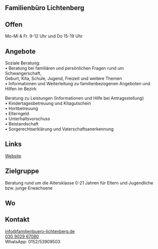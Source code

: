 ## Familienbüro Lichtenberg

## Offen
Mo-Mi & Fr. 9-12 Uhr und Do 15-19 Uhr

## Angebote
Soziale Beratung:<br>
•	Beratung bei familiären und persönlichen Fragen rund um Schwangerschaft,<br>
Geburt, Kita, Schule, Jugend, Freizeit und weitere Themen<br>
•	Informationen und Weiterleitung zu familienbezogenen Angeboten und Hilfen im Bezirk<br>

Beratung zu Leistungen (Informationen und Hilfe bei Antragsstellung)<br>
•	Kindertagesbetreuung und Kitagutschein<br>
•	Hortbetreuung<br>
•	Elterngeld<br>
•	Unterhaltsvorschuss<br>
•	Beistandschaft<br>
•	Sorgerechtserklärung und Vaterschaftsanerkennung<br>

## Links
<a target="_blank" href="https://www.familienbuero-lichtenberg.de">Website</a>

## Zielgruppe
Beratung rund um die Altersklasse 0-21 Jahren für Eltern und Jugendliche bzw. junge Erwachsene

## Wo
<div id="gmap"></div>
<script>window.onload = showMap('Große-Leege-Str. 103, 13055 Berlin', 0, 'gmap_mini')</script>

## Kontakt
[info@familienbuero-lichtenberg.de](mailto:info@familienbuero-lichtenberg.de)<br>
<a href="tel:+4930902967080">030 9029 67080 </a><br>
WhatsApp: 0152/53909503
